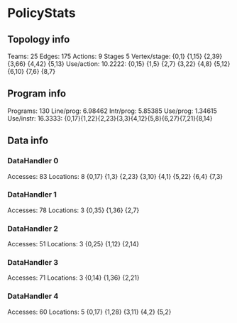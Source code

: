 # PolicyStats
## Topology info
Teams:		25
Edges:		175
Actions:	9
Stages		5
Vertex/stage:	{0,1} {1,15} {2,39} {3,66} {4,42} {5,13} 
Use/action:	10.2222: {0,15} {1,5} {2,7} {3,22} {4,8} {5,12} {6,10} {7,6} {8,7} 

## Program info
Programs:	130
Line/prog:	6.98462
Intr/prog:	5.85385
Use/prog:	1.34615
Use/instr:	16.3333: {0,17}{1,22}{2,23}{3,3}{4,12}{5,8}{6,27}{7,21}{8,14}

## Data info

### DataHandler 0
Accesses:	83
Locations:	8
{0,17} {1,3} {2,23} {3,10} {4,1} {5,22} {6,4} {7,3} 

### DataHandler 1
Accesses:	78
Locations:	3
{0,35} {1,36} {2,7} 

### DataHandler 2
Accesses:	51
Locations:	3
{0,25} {1,12} {2,14} 

### DataHandler 3
Accesses:	71
Locations:	3
{0,14} {1,36} {2,21} 

### DataHandler 4
Accesses:	60
Locations:	5
{0,17} {1,28} {3,11} {4,2} {5,2} 